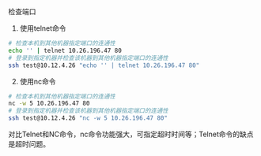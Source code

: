 检查端口
1. 使用telnet命令
```bash
# 检查本机到其他机器指定端口的连通性
echo '' | telnet 10.26.196.47 80
# 登录到指定机器并检查该机器到其他机器指定端口的连通性
ssh test@10.12.4.26 "echo '' | telnet 10.26.196.47 80"
```
2. 使用nc命令
```bash
# 检查本机到其他机器指定端口的连通性
nc -w 5 10.26.196.47 80
# 登录到指定机器并检查该机器到其他机器指定端口的连通性
ssh test@10.12.4.26 "nc -w 5 10.26.196.47 80"
```
对比Telnet和NC命令，nc命令功能强大，可指定超时时间等；Telnet命令的缺点是超时问题。
